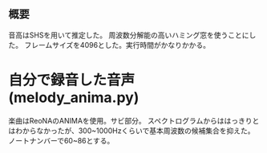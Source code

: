 ## 概要
音高はSHSを用いて推定した。
周波数分解能の高いハミング窓を使うことにした。 
フレームサイズを4096とした。実行時間がかなりかかる。

# 自分で録音した音声(melody_anima.py)
楽曲はReoNAのANIMAを使用。サビ部分。
スペクトログラムからははっきりとはわからなかったが、300~1000Hzくらいで基本周波数の候補集合を抑えた。
ノートナンバーで60~86とする。